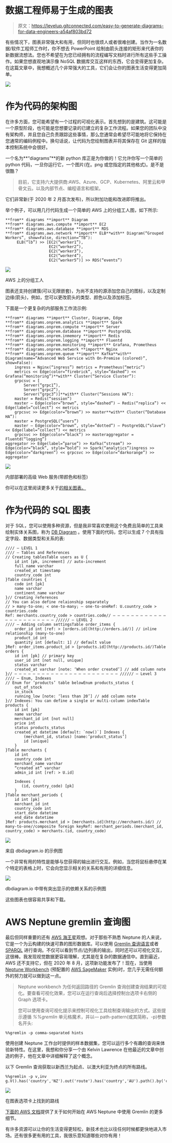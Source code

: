 # 数据工程师易于生成的图表

> 原文：<https://levelup.gitconnected.com/easy-to-generate-diagrams-for-data-engineers-a54af803bd72>

有些情况下，图表非常强大和有用，但同时也很烦人或者很难创建。当作为一名数据/软件工程师工作时，你不想去 PowerPoint 绘制由箭头连接的矩形来代表你的新数据流想法。您也不希望在为您已经拥有的流程编写文档时进行所有这些手工操作。如果您想直观地演示像 NoSQL 数据库交互这样的东西，它会变得更加复杂。在这篇文章中，我想概述几个非常强大的工具，它们会让你的图表生活变得更加简单。

![](img/929d4d460633ce90df399b76c3cce247.png)

# **作为代码的架构图**

在许多方面，您可能希望有一个过程的可视化表示。首先想到的是建筑。这可能是一个原型阶段，也可能是您想要记录的已建立的复杂工作流程。如果您的团队中没有架构师，并且您自己负责跟踪这些事情，那么您通常会希望尽可能地将它保持在您通常的编码例程中。换句话说，让代码为您绘制图表并将其保存在 Git 这样的版本控制系统中会很好。

一个名为**“diagrams”**的新 python 库正是为你做的！它允许你写一个简单的 python 代码，一旦你运行它，一个图片(在。png 或您指定的其他格式)。是不是很酷？

> 目前，它支持六大提供商:AWS、Azure、GCP、Kubernetes、阿里云和甲骨文云。以及内部节点、编程语言和框架。

它们非常新(于 2020 年 2 月首次发布)，所以附加功能和改进即将推出。

举个例子，可以用几行代码生成一个简单的 AWS 上的分组工人图，如下所示:

```
**from** diagrams **import** Diagram
**from** diagrams.aws.compute **import** EC2
**from** diagrams.aws.database **import** RDS
**from** diagrams.aws.network **import** ELB**with** Diagram(“Grouped Workers”, show=False, direction=”TB”):
     ELB(“lb”) >> [EC2(“worker1”),
                   EC2(“worker2”),
                   EC2(“worker3”),
                   EC2(“worker4”),
                   EC2(“worker5”)] >> RDS(“events”)
```

![](img/77232576c800dac4419e9ef01ded336f.png)

AWS 上的分组工人

图表还支持创建簇(可以无限嵌套)，为尚不支持的源添加您自己的图标，以及定制边缘(箭头)，例如，您可以更改箭头的类型、颜色以及添加标签。

下面是一个更复杂的内部服务工作流示例:

```
**from** diagrams **import** Cluster, Diagram, Edge
**from** diagrams.onprem.analytics **import** Spark
**from** diagrams.onprem.compute **import** Server
**from** diagrams.onprem.database **import** PostgreSQL
**from** diagrams.onprem.inmemory **import** Redis
**from** diagrams.onprem.logging **import** Fluentd
**from** diagrams.onprem.monitoring **import** Grafana, Prometheus
**from** diagrams.onprem.network **import** Nginx
**from** diagrams.onprem.queue **import** Kafka**with** Diagram(name=”Advanced Web Service with On-Premise (colored)”, show=False):
    ingress = Nginx(“ingress”) metrics = Prometheus(“metric”)
    metrics << Edge(color=”firebrick”, style=”dashed”) << Grafana(“monitoring”)**with** Cluster(“Service Cluster”):
    grpcsvc = [
        Server(“grpc1”),
        Server(“grpc2”),
        Server(“grpc3”)]**with** Cluster(“Sessions HA”):
    master = Redis(“session”)
    master — Edge(color=”brown”, style=”dashed”) — Redis(“replica”) << Edge(label=”collect”) << metrics
    grpcsvc >> Edge(color=”brown”) >> master**with** Cluster(“Database HA”):
    master = PostgreSQL(“users”)
    master — Edge(color=”brown”, style=”dotted”) — PostgreSQL(“slave”) << Edge(label=”collect”) << metrics
    grpcsvc >> Edge(color=”black”) >> masteraggregator = Fluentd(“logging”)
aggregator >> Edge(label=”parse”) >> Kafka(“stream”) >> Edge(color=”black”, style=”bold”) >> Spark(“analytics”)ingress >> Edge(color=”darkgreen”) << grpcsvc >> Edge(color=”darkorange”) >> aggregator
```

![](img/07b5e3a09b406e6d4e0c31a2f2e2ebfb.png)

内部部署的高级 Web 服务(带颜色和标签)

你可以在这里阅读更多关于[的相关图表。](https://diagrams.mingrammer.com/)

# **作为代码的 SQL 图表**

对于 SQL，您可以使用多种资源，但是我非常喜欢使用这个免费且简单的工具来绘制实体关系图，称为 [DB Diagram](https://dbdiagram.io/home) 。使用下面的代码，您可以生成 7 个具有指定字段、数据类型和关系的表:

```
//// — LEVEL 1
//// — Tables and References
// Creating tablesTable users as U {
    id int [pk, increment] // auto-increment
    full_name varchar
    created_at timestamp
    country_code int
}Table countries {
    code int [pk]
    name varchar 
    continent_name varchar
}// Creating references
// You can also define relaionship separately
// > many-to-one; < one-to-many; — one-to-oneRef: U.country_code > countries.code
Ref: merchants.country_code > countries.code// — — — — — — — — — — — — — — — — — — — — — — — ////// — LEVEL 2
//// — Adding column settingsTable order_items {
    order_id int [ref: > [orders.id](http://orders.id/)] // inline relationship (many-to-one)
    product_id int
    quantity int [default: 1] // default value
}Ref: order_items.product_id > [products.id](http://products.id/)Table orders {
    id int [pk] // primary key
    user_id int [not null, unique]
    status varchar
    created_at varchar [note: ‘When order created’] // add column note
}// — — — — — — — — — — — — — — — — — — — — — — — ////// — Level 3
//// — Enum, Indexes
// Enum for ‘products’ table belowEnum products_status {
    out_of_stock
    in_stock
    running_low [note: ‘less than 20’] // add column note
}// Indexes: You can define a single or multi-column indexTable products {
    id int [pk]
    name varchar
    merchant_id int [not null]
    price int
    status products_status
    created_at datetime [default: `now()`] Indexes {
        (merchant_id, status) [name:’product_status’]
        id [unique]
    }
}Table merchants {
    id int
    country_code int
    merchant_name varchar
    “created at” varchar
    admin_id int [ref: > U.id]

    Indexes {
       (id, country_code) [pk]
    }
}Table merchant_periods {
    id int [pk]
    merchant_id int
    country_code int
    start_date datetime
    end_date datetime
}Ref: products.merchant_id > [merchants.id](http://merchants.id/) // many-to-one//composite foreign keyRef: merchant_periods.(merchant_id, country_code) > merchants.(id, country_code)
```

![](img/d0bb9973aa94f1465046b07cb8fe328b.png)

来自 dbdiagram.io 的示例图

一个非常有用的特性是能够与您获得的输出进行交互。例如，当您将鼠标悬停在某个特定的表格上时，它会向您显示相关的关系和有用的详细信息。

![](img/80585e30ee108b865857a7a9889ca3b4.png)

dbdiagram.io 中带有突出显示的依赖关系的示例图

这些图表也很容易共享和下载。

# **AWS Neptune gremlin 查询图**

最后但同样重要的还有 [AWS 海王星](https://aws.amazon.com/neptune/)观想。对于那些不熟悉 Neptune 的人来说，它是一个为云构建的快速可靠的图形数据库。可以使用 [Gremlin 查询语言](https://tinkerpop.apache.org/gremlin.html)或者 [SPARQL](https://www.w3.org/TR/rdf-sparql-query/) 进行查询。不仅可以看到节点/边列表的输出，同时还可以可视化交互，这很棒。我发现视觉数据更容易理解，尤其是在复杂的数据通信中。直到最近，AWS 还不支持它，但在 2020 年 8 月，这项新功能发布了！现在，当使用 [Neptune Workbench](https://docs.aws.amazon.com/neptune/latest/userguide/notebooks.html) (预配置的 [AWS SageMaker](https://aws.amazon.com/sagemaker/) 实例)时，您几乎无需任何额外的努力就可以做到这一点。

> Neptune workbench 为任何返回路径的 Gremlin 查询创建查询结果的可视化。要查看可视化效果，您可以在运行查询后选择控制台选项卡右侧的 Graph 选项卡。
> 
> 您可以使用查询可视化提示来控制可视化工具绘制查询输出的方式。这些提示遵循 *%%gremlin* 单元格魔术，并以— path-pattern(或其简称，-p)参数名开头:

```
%%gremlin -p comma-separated hints
```

使用创建 Neptune 工作台时提供的样本数据集，您可以运行多个有趣的查询来体验新特性。在这里，我想和你分享一个由 Kelvin Lawrence 在他最近的文章中创造的例子，他在文章中详细解释了这个概念。

以下 Gremlin 查询获取以新西兰为起点、以澳大利亚为终点的所有路线。

```
%%gremlin -p v,inv g.V().has('country','NZ').out('route').has('country','AU').path().by('city')
```

![](img/63da62345a9a175e036219707a66b53e.png)

在图表选项卡上找到的路线

[下面的 AWS 文档](https://docs.aws.amazon.com/neptune/latest/userguide/notebooks-visualization.html)提供了关于如何开始在 AWS Neptune 中使用 Gremlin 的更多细节。

有许多资源可以让你的生活变得更轻松，新技术也比以往任何时候都更快地进入市场。还有很多更有用的工具，我很乐意知道哪些对你有用！